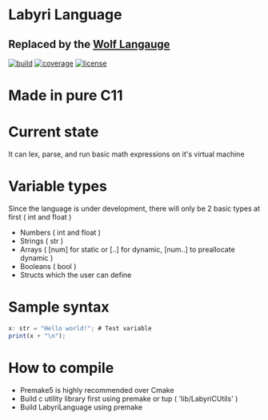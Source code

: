 # Labyri Language

## Replaced by the [Wolf Langauge](https://github.com/Ralakus/wolf-lang)

[![build](https://gitlab.com/Ralakus/LabyriLanguage/badges/master/build.svg)](https://gitlab.com/Ralakus/LabyriLanguage/pipelines)
[![coverage](https://gitlab.com/Ralakus/LabyriLanguage/badges/master/coverage.svg)](https://gitlab.com/Ralakus/LabyriLanguage/-/jobs)
[![license](http://img.shields.io/badge/license-MIT-blue.svg)](./LICENSE)

# Made in pure C11

# Current state
It can lex, parse, and run basic math expressions on it's virtual machine

# Variable types
Since the language is under development, there will only be 2 basic types at first ( int and float )
* Numbers  ( int and float )
* Strings  ( str )
* Arrays   ( [num] for static or [..] for dynamic, [num..] to preallocate dynamic )
* Booleans ( bool )
* Structs which the user can define

# Sample syntax 
```javascript
x: str = "Hello world!"; # Test variable
print(x + "\n");
```

# How to compile
* Premake5 is highly recommended over Cmake
* Build c utility library first using premake or tup ( 'lib/LabyriCUtils' )
* Build LabyriLanguage using premake